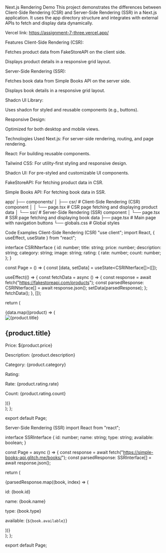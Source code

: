 Next.js Rendering Demo
This project demonstrates the differences between Client-Side Rendering (CSR) and Server-Side Rendering (SSR) in a Next.js application. It uses the app directory structure and integrates with external APIs to fetch and display data dynamically.

Vercel link: https://assignment-7-three.vercel.app/

Features
Client-Side Rendering (CSR):

Fetches product data from FakeStoreAPI on the client side.

Displays product details in a responsive grid layout.

Server-Side Rendering (SSR):

Fetches book data from Simple Books API on the server side.

Displays book details in a responsive grid layout.

Shadcn UI Library:

Uses shadcn for styled and reusable components (e.g., buttons).

Responsive Design:

Optimized for both desktop and mobile views.

Technologies Used
Next.js: For server-side rendering, routing, and page rendering.

React: For building reusable components.

Tailwind CSS: For utility-first styling and responsive design.

Shadcn UI: For pre-styled and customizable UI components.

FakeStoreAPI: For fetching product data in CSR.

Simple Books API: For fetching book data in SSR.

app/
├── components/
│   ├── csr/               # Client-Side Rendering (CSR) component
│   │   └── page.tsx       # CSR page fetching and displaying product data
│   └── ssr/               # Server-Side Rendering (SSR) component
│       └── page.tsx       # SSR page fetching and displaying book data
├── page.tsx               # Main page with navigation buttons
└── globals.css            # Global styles


Code Examples
Client-Side Rendering (CSR)
"use client";
import React, { useEffect, useState } from "react";

interface CSRINterface {
  id: number;
  title: string;
  price: number;
  description: string;
  category: string;
  image: string;
  rating: {
    rate: number;
    count: number;
  };
}

const Page = () => {
  const [data, setData] = useState<CSRINterface[]>([]);

  useEffect(() => {
    const fetchData = async () => {
      const response = await fetch("https://fakestoreapi.com/products");
      const parsedResponse: CSRINterface[] = await response.json();
      setData(parsedResponse);
    };
    fetchData();
  }, []);

  return (
    <div className="p-6 grid grid-cols-1 sm:grid-cols-2 lg:grid-cols-4 gap-4">
      {data.map((product) => (
        <div key={product.id} className="border p-4 rounded shadow-lg flex flex-col gap-5">
          <img src={product.image} alt={product.title} className="w-full h-48 object-contain" />
          <h2 className="text-lg font-bold">{product.title}</h2>
          <p>Price: ${product.price}</p>
          <p>Description: {product.description}</p>
          <p>Category: {product.category}</p>
          <div>
            <p>Rating:</p>
            <p>Rate: {product.rating.rate}</p>
            <p>Count: {product.rating.count}</p>
          </div>
        </div>
      ))}
    </div>
  );
};

export default Page;


Server-Side Rendering (SSR)
import React from "react";

interface SSRInterface {
  id: number;
  name: string;
  type: string;
  available: boolean;
}

const Page = async () => {
  const response = await fetch("https://simple-books-api.glitch.me/books/");
  const parsedResponse: SSRInterface[] = await response.json();

  return (
    <div className="bg-slate-50">
      <div className="h-48 object-contain mt-8">
        <div className="border p-4 rounded shadow-lg mx:flex mx:flex-col grid grid-cols-3 gap-14">
          {parsedResponse.map((book, index) => (
            <div key={index} className="flex bg-white flex-col gap-3 border text-center border-black">
              <p className="mt-14">id: {book.id}</p>
              <p>name: {book.name}</p>
              <p>type: {book.type}</p>
              <p className="mb-14">available: {`${book.available}`}</p>
            </div>
          ))}
        </div>
      </div>
    </div>
  );
};

export default Page;

